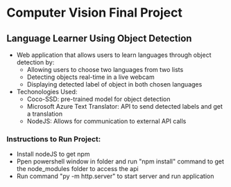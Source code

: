 # Computer Vision Final Project
## Language Learner Using Object Detection
- Web application that allows users to learn languages through object detection by:
  - Allowing users to choose two languages from two lists
  - Detecting objects real-time in a live webcam
  - Displaying detected label of object in both chosen languages
- Techonologies Used:
  - Coco-SSD: pre-trained model for object detection
  - Microsoft Azure Text Translator: API to send detected labels and get a translation
  - NodeJS: Allows for communication to external API calls

### Instructions to Run Project:
- Install nodeJS to get npm
- Ppen powershell window in folder and run "npm install" command to get the node_modules folder to access the api
- Run command "py -m http.server" to start server and run application
